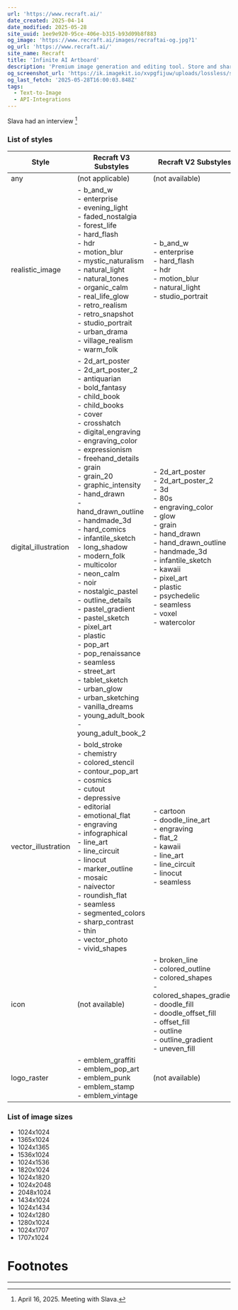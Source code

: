 ```yaml
---
url: 'https://www.recraft.ai/'
date_created: 2025-04-14
date_modified: 2025-05-28
site_uuid: 1ee9e920-95ce-406e-b315-b93d09b8f883
og_image: 'https://www.recraft.ai/images/recraftai-og.jpg?1'
og_url: 'https://www.recraft.ai/'
site_name: Recraft
title: 'Infinite AI Artboard'
description: 'Premium image generation and editing tool. Store and share your own styles, create, fine-tune, upscale, and perfect your visuals.'
og_screenshot_url: 'https://ik.imagekit.io/xvpgfijuw/uploads/lossless/screenshots/20250528_Recraft_og_screenshot.jpeg'
og_last_fetch: '2025-05-28T16:00:03.848Z'
tags:
  - Text-to-Image
  - API-Integrations
---
```


Slava had an interview [^1]

### List of styles

|Style|Recraft V3 Substyles|Recraft V2 Substyles|
|---|---|---|
|any|(not applicable)|(not available)|
|realistic_image|- b_and_w  <br>- enterprise  <br>- evening_light  <br>- faded_nostalgia  <br>- forest_life  <br>- hard_flash  <br>- hdr  <br>- motion_blur  <br>- mystic_naturalism  <br>- natural_light  <br>- natural_tones  <br>- organic_calm  <br>- real_life_glow  <br>- retro_realism  <br>- retro_snapshot  <br>- studio_portrait  <br>- urban_drama  <br>- village_realism  <br>- warm_folk|- b_and_w  <br>- enterprise  <br>- hard_flash  <br>- hdr  <br>- motion_blur  <br>- natural_light  <br>- studio_portrait|
|digital_illustration|- 2d_art_poster  <br>- 2d_art_poster_2  <br>- antiquarian  <br>- bold_fantasy  <br>- child_book  <br>- child_books  <br>- cover  <br>- crosshatch  <br>- digital_engraving  <br>- engraving_color  <br>- expressionism  <br>- freehand_details  <br>- grain  <br>- grain_20  <br>- graphic_intensity  <br>- hand_drawn  <br>- hand_drawn_outline  <br>- handmade_3d  <br>- hard_comics  <br>- infantile_sketch  <br>- long_shadow  <br>- modern_folk  <br>- multicolor  <br>- neon_calm  <br>- noir  <br>- nostalgic_pastel  <br>- outline_details  <br>- pastel_gradient  <br>- pastel_sketch  <br>- pixel_art  <br>- plastic  <br>- pop_art  <br>- pop_renaissance  <br>- seamless  <br>- street_art  <br>- tablet_sketch  <br>- urban_glow  <br>- urban_sketching  <br>- vanilla_dreams  <br>- young_adult_book  <br>- young_adult_book_2|- 2d_art_poster  <br>- 2d_art_poster_2  <br>- 3d  <br>- 80s  <br>- engraving_color  <br>- glow  <br>- grain  <br>- hand_drawn  <br>- hand_drawn_outline  <br>- handmade_3d  <br>- infantile_sketch  <br>- kawaii  <br>- pixel_art  <br>- plastic  <br>- psychedelic  <br>- seamless  <br>- voxel  <br>- watercolor|
|vector_illustration|- bold_stroke  <br>- chemistry  <br>- colored_stencil  <br>- contour_pop_art  <br>- cosmics  <br>- cutout  <br>- depressive  <br>- editorial  <br>- emotional_flat  <br>- engraving  <br>- infographical  <br>- line_art  <br>- line_circuit  <br>- linocut  <br>- marker_outline  <br>- mosaic  <br>- naivector  <br>- roundish_flat  <br>- seamless  <br>- segmented_colors  <br>- sharp_contrast  <br>- thin  <br>- vector_photo  <br>- vivid_shapes|- cartoon  <br>- doodle_line_art  <br>- engraving  <br>- flat_2  <br>- kawaii  <br>- line_art  <br>- line_circuit  <br>- linocut  <br>- seamless|
|icon|(not available)|- broken_line  <br>- colored_outline  <br>- colored_shapes  <br>- colored_shapes_gradient  <br>- doodle_fill  <br>- doodle_offset_fill  <br>- offset_fill  <br>- outline  <br>- outline_gradient  <br>- uneven_fill|
|logo_raster|- emblem_graffiti  <br>- emblem_pop_art  <br>- emblem_punk  <br>- emblem_stamp  <br>- emblem_vintage|(not available)|

### List of image sizes

- 1024x1024  
- 1365x1024  
- 1024x1365  
- 1536x1024  
- 1024x1536  
- 1820x1024  
- 1024x1820  
- 1024x2048  
- 2048x1024  
- 1434x1024  
- 1024x1434  
- 1024x1280  
- 1280x1024  
- 1024x1707  
- 1707x1024

# Footnotes
***
[^1]: April 16, 2025. Meeting with Slava.